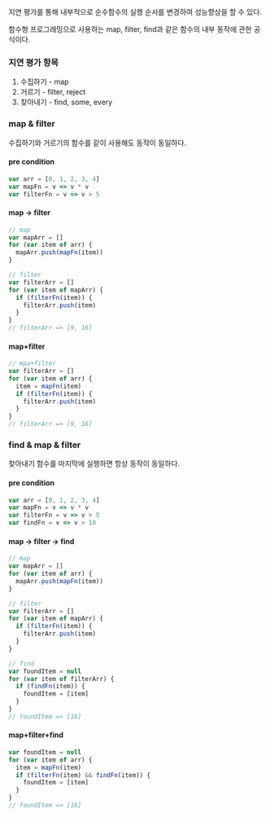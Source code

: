 지연 평가를 통해 내부적으로 순수함수의 실행 순서를 변경하여 성능향상을 할 수 있다.

함수형 프로그래밍으로 사용하는 map, filter, find과 같은 함수의 내부 동작에 관한 공식이다.

### 지연 평가 항목
1. 수집하기 - map
2. 거르기 - filter, reject
3. 찾아내기 - find, some, every

### map & filter
수집하기와 거르기의 함수를 같이 사용해도 동작이 동일하다.

#### pre condition
```js
var arr = [0, 1, 2, 3, 4]
var mapFn = v => v * v
var filterFn = v => v > 5
```
#### map -> filter
```js
// map
var mapArr = []
for (var item of arr) {
  mapArr.push(mapFn(item))
}

// filter
var filterArr = []
for (var item of mapArr) {
  if (filterFn(item)) {
    filterArr.push(item)
  }
}
// filterArr => [9, 16]
```
#### map+filter
```js
// mpa+filter
var filterArr = []
for (var item of arr) {
  item = mapFn(item)
  if (filterFn(item)) {
    filterArr.push(item)
  }
}
// filterArr => [9, 16]
```

### find & map & filter
찾아내기 함수를 마지막에 실행하면 항상 동작이 동일하다.
#### pre condition
```js
var arr = [0, 1, 2, 3, 4]
var mapFn = v => v * v
var filterFn = v => v > 5
var findFn = v => v > 10
```
#### map -> filter -> find
```js
// map
var mapArr = []
for (var item of arr) {
  mapArr.push(mapFn(item))
}

// filter
var filterArr = []
for (var item of mapArr) {
  if (filterFn(item)) {
    filterArr.push(item)
  }
}

// find
var foundItem = null
for (var item of filterArr) {
  if (findFn(item)) {
    foundItem = [item]
  } 
}
// foundItem => [16]
```

#### map+filter+find
```js
var foundItem = null
for (var item of arr) {
  item = mapFn(item)
  if (filterFn(item) && findFn(item)) {
    foundItem = [item]
  } 
}
// foundItem => [16]
```